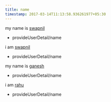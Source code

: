 ```yaml
---
title: name
timestamp: 2017-03-14T11:13:58.936261977+05:30
---
```


my name is [swapnil](name)
* provideUserDetail/name

i am [swapnil](name)
* provideUserDetail/name

my name is [ganesh](name)
* provideUserDetail/name

i am [rahu](name)
* provideUserDetail/name
